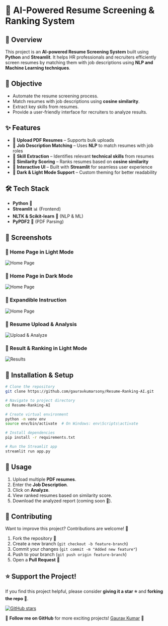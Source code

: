# 📄 AI-Powered Resume Screening & Ranking System

## 🚀 Overview
This project is an **AI-powered Resume Screening System** built using **Python** and **Streamlit**. It helps HR professionals and recruiters efficiently screen resumes by matching them with job descriptions using **NLP and Machine Learning techniques**.

## 🎯 Objective
- Automate the resume screening process.
- Match resumes with job descriptions using **cosine similarity**.
- Extract key skills from resumes.
- Provide a user-friendly interface for recruiters to analyze results.

## ✨ Features
- 🔹 **Upload PDF Resumes** – Supports bulk uploads
- 🔹 **Job Description Matching** – Uses **NLP** to match resumes with job roles
- 🔹 **Skill Extraction** – Identifies relevant **technical skills** from resumes
- 🔹 **Similarity Scoring** – Ranks resumes based on **cosine similarity**
- 🔹 **Interactive UI** – Built with **Streamlit** for seamless user experience
- 🔹 **Dark & Light Mode Support** – Custom theming for better readability

## 🛠️ Tech Stack
- **Python** 🐍
- **Streamlit** 📊 (Frontend)
- **NLTK & Scikit-learn** 🧠 (NLP & ML)
- **PyPDF2** 📄 (PDF Parsing)

## 📸 Screenshots
### 🔹 Home Page in Light Mode
![Home Page](screenshots/homepage_lightmode.png)

### 🔹 Home Page in Dark Mode
![Home Page](screenshots/homepage_dark.png)

### 🔹 Expandible Instruction
![Home Page](screenshots/expendable_light.png)

### 🔹 Resume Upload & Analysis
![Upload & Analyze](screenshots/uploading_light.png)

### 🔹 Result & Ranking in Light Mode
![Results](screenshots/result_light.png)

## 🚀 Installation & Setup
```bash
# Clone the repository
git clone https://github.com/gauravkumarsony/Resume-Ranking-AI.git

# Navigate to project directory
cd Resume-Ranking-AI

# Create virtual environment
python -m venv env
source env/bin/activate  # On Windows: env\Scripts\activate

# Install dependencies
pip install -r requirements.txt

# Run the Streamlit app
streamlit run app.py
```

## 📌 Usage
1. Upload multiple **PDF resumes**.
2. Enter the **Job Description**.
3. Click on **Analyze**.
4. View ranked resumes based on similarity score.
5. Download the analyzed report (coming soon 🚀).

## 🤝 Contributing
Want to improve this project? Contributions are welcome! 🙌

1. Fork the repository 🍴
2. Create a new branch (`git checkout -b feature-branch`)
3. Commit your changes (`git commit -m "Added new feature"`)
4. Push to your branch (`git push origin feature-branch`)
5. Open a **Pull Request** 🚀

## ⭐ Support the Project!
If you find this project helpful, please consider **giving it a star ⭐** and **forking the repo 🍴**.

[![GitHub stars](https://img.shields.io/github/stars/gauravkumarsony/Resume-Ranking-AI?style=social)](https://github.com/gauravkumarsony/resume-ranking-AI)

🔔 **Follow me on GitHub** for more exciting projects! [Gaurav Kumar](https://github.com/gauravkumarsony) 💙
